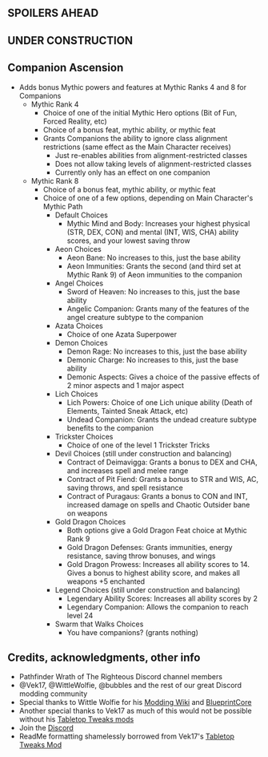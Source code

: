﻿## SPOILERS AHEAD


## UNDER CONSTRUCTION

## Companion Ascension
* Adds bonus Mythic powers and features at Mythic Ranks 4 and 8 for Companions
	* Mythic Rank 4
		* Choice of one of the initial Mythic Hero options (Bit of Fun, Forced Reality, etc)
		* Choice of a bonus feat, mythic ability, or mythic feat
		* Grants Companions the ability to ignore class alignment restrictions (same effect as the Main Character receives)
			* Just re-enables abilities from alignment-restricted classes
			* Does not allow taking levels of alignment-restricted classes
			* Currently only has an effect on one companion
	* Mythic Rank 8
		* Choice of a bonus feat, mythic ability, or mythic feat
		* Choice of one of a few options, depending on Main Character's Mythic Path
			* Default Choices
				* Mythic Mind and Body: Increases your highest physical (STR, DEX, CON) and mental (INT, WIS, CHA) ability scores, and your lowest saving throw
			* Aeon Choices
				* Aeon Bane: No increases to this, just the base ability
				* Aeon Immunities: Grants the second (and third set at Mythic Rank 9) of Aeon immunities to the companion
			* Angel Choices
				* Sword of Heaven: No increases to this, just the base ability
				* Angelic Companion: Grants many of the features of the angel creature subtype to the companion
			* Azata Choices
				* Choice of one Azata Superpower
			* Demon Choices
				* Demon Rage: No increases to this, just the base ability
				* Demonic Charge: No increases to this, just the base ability
				* Demonic Aspects: Gives a choice of the passive effects of 2 minor aspects and 1 major aspect
			* Lich Choices
				* Lich Powers: Choice of one Lich unique ability (Death of Elements, Tainted Sneak Attack, etc)
				* Undead Companion: Grants the undead creature subtype benefits to the companion
			* Trickster Choices
				* Choice of one of the level 1 Trickster Tricks
			* Devil Choices (still under construction and balancing)
				* Contract of Deimavigga: Grants a bonus to DEX and CHA, and increases spell and melee range
				* Contract of Pit Fiend: Grants a bonus to STR and WIS, AC, saving throws, and spell resistance
				* Contract of Puragaus: Grants a bonus to CON and INT, increased damage on spells and Chaotic Outsider bane on weapons
			* Gold Dragon Choices
				* Both options give a Gold Dragon Feat choice at Mythic Rank 9
				* Gold Dragon Defenses: Grants immunities, energy resistance, saving throw bonuses, and wings
				* Gold Dragon Prowess: Increases all ability scores to 14. Gives a bonus to highest ability score, and makes all weapons +5 enchanted
			* Legend Choices (still under construction and balancing)
				* Legendary Ability Scores: Increases all ability scores by 2
				* Legendary Companion: Allows the companion to reach level 24
			* Swarm that Walks Choices
				* You have companions? (grants nothing)

## Credits, acknowledgments, other info
-   Pathfinder Wrath of The Righteous Discord channel members
-   @Vek17, @WittleWolfie, @bubbles and the rest of our great Discord modding community
-	Special thanks to Wittle Wolfie for his [Modding Wiki](https://github.com/WittleWolfie/OwlcatModdingWiki/wiki) and [BlueprintCore](https://github.com/WittleWolfie/WW-Blueprint-Core)
-	Another special thanks to Vek17 as much of this would not be possible without his [Tabletop Tweaks mods](https://github.com/Vek17/TabletopTweaks-Core)
-   Join the [Discord](https://discord.com/invite/wotr)
-	ReadMe formatting shamelessly borrowed from Vek17's [Tabletop Tweaks Mod](https://github.com/Vek17/TabletopTweaks-Core)